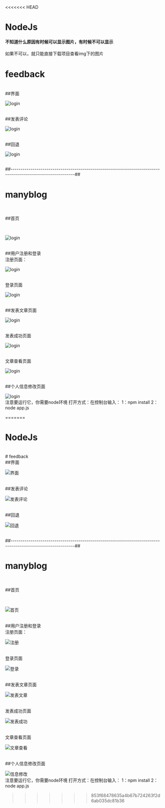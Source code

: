 <<<<<<< HEAD
# NodeJs
#### 不知道什么原因有时候可以显示图片，有时候不可以显示
如果不可以，就只能直接下载项目查看img下的图片
<br/>
# feedback
<br/>
##界面
<br/>

![login](https://github.com/qixuehui/Node_demo/blob/master/feedback/public/img/1.png)

<br/>
##发表评论
<br/>

![login](https://github.com/qixuehui/Node_demo/blob/master/feedback/public/img/2.png)

<br/>
##回退
<br/>

![login](https://github.com/qixuehui/Node_demo/blob/master/feedback/public/img/3.png)

<br/>
##--------------------------------------------------------------------------------------------------------------##
<br/>

# manyblog

<br/>

##首页

<br/>

![login](https://github.com/qixuehui/Node_demo/blob/master/img/1.png)

<br/>
##用户注册和登录
<br/>
注册页面：
<br/>

![login](https://github.com/qixuehui/Node_demo/blob/master/img/login.png)

<br/>
登录页面
<br/>

![login](https://github.com/qixuehui/Node_demo/blob/master/img/rlogin.png)

<br/>
##发表文章页面
<br/>

![login](https://github.com/qixuehui/Node_demo/blob/master/img/textr.png)

<br/>
发表成功页面
<br/>

![login](https://github.com/qixuehui/Node_demo/blob/master/img/textsuccess.png)

<br/>
文章查看页面
<br/>

![login](https://github.com/qixuehui/Node_demo/blob/master/img/texthf.png)

<br/>
##个人信息修改页面
<br/>

![login](https://github.com/qixuehui/Node_demo/blob/master/img/proson.png)
<br/>
注意要运行它，你需要node环境
打开方式：在控制台输入：
1：npm install
2：node app.js

=======
# NodeJs
<br/>
# feedback
<br/>
##界面
<br/>

![界面](https://github.com/qixuehui/Node_demo/blob/master/feedback/public/img/1.png)

<br/>
##发表评论
<br/>

![发表评论](https://github.com/qixuehui/Node_demo/blob/master/feedback/public/img/2.png)

<br/>
##回退
<br/>

![回退](https://github.com/qixuehui/Node_demo/blob/master/feedback/public/img/3.png)

<br/>
##--------------------------------------------------------------------------------------------------------------##
<br/>

# manyblog

<br/>

##首页

<br/>

![首页](https://i.loli.net/2020/09/21/K6BFvZ1h7oCk5dS.png)

<br/>
##用户注册和登录
<br/>
注册页面：
<br/>

![注册](https://i.loli.net/2020/09/21/6DElXnWcjrdkoVx.png)

<br/>
登录页面
<br/>

![登录](https://i.loli.net/2020/09/21/O3CPvaF5VBIMqgy.png)

<br/>
##发表文章页面
<br/>

![发表文章](https://i.loli.net/2020/09/21/L2vHh5CG8eTFUYm.png)

<br/>
发表成功页面
<br/>

![发表成功](https://i.loli.net/2020/09/21/QAWIwdxcq8H6SVj.png)

<br/>
文章查看页面
<br/>

![文章查看](https://i.loli.net/2020/09/21/QAWIwdxcq8H6SVj.png)

<br/>
##个人信息修改页面
<br/>

![信息修改](https://i.loli.net/2020/09/21/fVREhmox5BPeapb.png)
<br/>
注意要运行它，你需要node环境
打开方式：在控制台输入：
1：npm install
2：node app.js

>>>>>>> 853f68478635a4b67b724263f2d6ab035dc81b36
